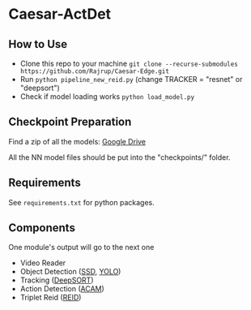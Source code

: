 # Caesar-ActDet

## How to Use
- Clone this repo to your machine ```git clone --recurse-submodules https://github.com/Rajrup/Caesar-Edge.git```
- Run ```python pipeline_new_reid.py``` (change TRACKER = "resnet" or "deepsort")
- Check if model loading works ```python load_model.py``` 

## Checkpoint Preparation
Find a zip of all the models: [Google Drive](https://drive.google.com/drive/folders/1eMfPOzYb2W-VUI2UikejhmZuX5aJ2aFW?usp=sharing)

All the NN model files should be put into the "checkpoints/" folder.

## Requirements
See ```requirements.txt``` for python packages.

## Components
One module's output will go to the next one
- Video Reader
- Object Detection ([SSD](https://github.com/balancap/SSD-Tensorflow), [YOLO](https://github.com/thtrieu/darkflow))
- Tracking ([DeepSORT](https://github.com/nwojke/deep_sort))
- Action Detection ([ACAM](https://github.com/oulutan/ACAM_Demo/blob/master/README.md))
- Triplet Reid ([REID](https://github.com/Rajrup/triplet-reid))